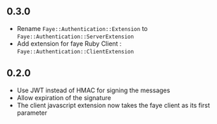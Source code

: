## 0.3.0
- Rename ``Faye::Authentication::Extension`` to ``Faye::Authentication::ServerExtension``
- Add extension for faye Ruby Client : ``Faye::Authentication::ClientExtension``

## 0.2.0

  - Use JWT instead of HMAC for signing the messages
  - Allow expiration of the signature
  - The client javascript extension now takes the faye client as its first parameter
